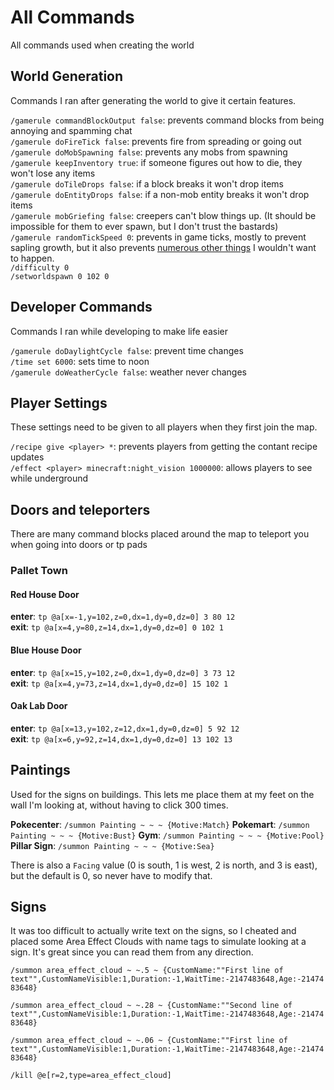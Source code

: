 # All Commands

All commands used when creating the world

## World Generation

Commands I ran after generating the world to give it certain features.

`/gamerule commandBlockOutput false`: prevents command blocks from being annoying and spamming chat  
`/gamerule doFireTick false`: prevents fire from spreading or going out    
`/gamerule doMobSpawning false`: prevents any mobs from spawning  
`/gamerule keepInventory true`: if someone figures out how to die, they won't lose any items  
`/gamerule doTileDrops false`: if a block breaks it won't drop items  
`/gamerule doEntityDrops false`: if a non-mob entity breaks it won't drop items  
`/gamerule mobGriefing false`: creepers can't blow things up. (It should be impossible for them to ever spawn, but I don't trust the bastards)  
`/gamerule randomTickSpeed 0`: prevents in game ticks, mostly to prevent sapling growth, but it also prevents [numerous other things](https://minecraft.gamepedia.com/Tick#Block_tick) I wouldn't want to happen.   
`/difficulty 0`  
`/setworldspawn 0 102 0`  

## Developer Commands

Commands I ran while developing to make life easier

`/gamerule doDaylightCycle false`: prevent time changes  
`/time set 6000`: sets time to noon  
`/gamerule doWeatherCycle false`: weather never changes  

## Player Settings

These settings need to be given to all players when they first join the map.

`/recipe give <player> *`: prevents players from getting the contant recipe updates  
`/effect <player> minecraft:night_vision 1000000`: allows players to see while underground  

## Doors and teleporters

There are many command blocks placed around the map to teleport you when going into doors or tp pads

### Pallet Town

#### Red House Door

**enter**: `tp @a[x=-1,y=102,z=0,dx=1,dy=0,dz=0] 3 80 12`  
**exit**: `tp @a[x=4,y=80,z=14,dx=1,dy=0,dz=0] 0 102 1`  

#### Blue House Door

**enter**: `tp @a[x=15,y=102,z=0,dx=1,dy=0,dz=0] 3 73 12`  
**exit**: `tp @a[x=4,y=73,z=14,dx=1,dy=0,dz=0] 15 102 1`  

#### Oak Lab Door

**enter**: `tp @a[x=13,y=102,z=12,dx=1,dy=0,dz=0] 5 92 12`  
**exit**: `tp @a[x=6,y=92,z=14,dx=1,dy=0,dz=0] 13 102 13`  

## Paintings

Used for the signs on buildings. This lets me place them at my feet on the wall I'm looking at, without having to click 300 times.

**Pokecenter**: `/summon Painting ~ ~ ~ {Motive:Match}`
**Pokemart**: `/summon Painting ~ ~ ~ {Motive:Bust}`
**Gym**: `/summon Painting ~ ~ ~ {Motive:Pool}`
**Pillar Sign**: `/summon Painting ~ ~ ~ {Motive:Sea}`

There is also a `Facing` value (0 is south, 1 is west, 2 is north, and 3 is east), but the default is 0, so never have to modify that.

## Signs

It was too difficult to actually write text on the signs, so I cheated and placed some Area Effect Clouds with name tags to simulate looking at a sign. It's great since you can read them from any direction.

`/summon area_effect_cloud ~ ~.5 ~ {CustomName:""First line of text"",CustomNameVisible:1,Duration:-1,WaitTime:-2147483648,Age:-2147483648}`

`/summon area_effect_cloud ~ ~.28 ~ {CustomName:""Second line of text"",CustomNameVisible:1,Duration:-1,WaitTime:-2147483648,Age:-2147483648}`

`/summon area_effect_cloud ~ ~.06 ~ {CustomName:""First line of text"",CustomNameVisible:1,Duration:-1,WaitTime:-2147483648,Age:-2147483648}`

`/kill @e[r=2,type=area_effect_cloud]`
